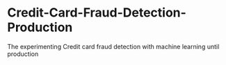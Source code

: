 # Credit-Card-Fraud-Detection-Production
The experimenting Credit card fraud detection with machine learning until production
